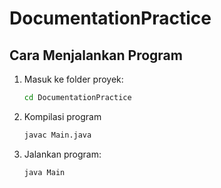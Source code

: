 # DocumentationPractice

## Cara Menjalankan Program

1. Masuk ke folder proyek:
   ```bash
   cd DocumentationPractice
   ```

2. Kompilasi program
   ```bash
   javac Main.java
   ```

3. Jalankan program:
   ```bash
   java Main
   ```
